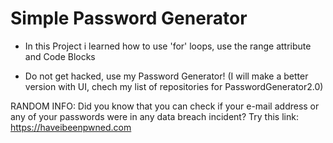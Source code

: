 # Simple Password Generator

- In this Project i learned how to use 'for' loops, use the range attribute and Code Blocks

- Do not get hacked, use my Password Generator! (I will make a better version with UI, chech my list of repositories for PasswordGenerator2.0)

RANDOM INFO: Did you know that you can check if your e-mail address or any of your passwords were in any data breach incident?         Try this link: https://haveibeenpwned.com
